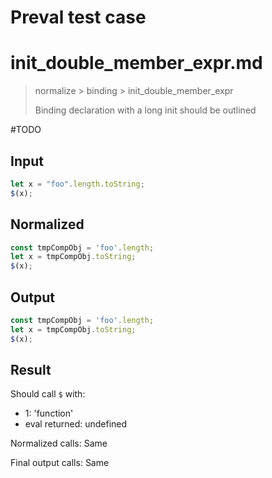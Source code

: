 # Preval test case

# init_double_member_expr.md

> normalize > binding > init_double_member_expr
>
> Binding declaration with a long init should be outlined

#TODO

## Input

`````js filename=intro
let x = "foo".length.toString;
$(x);
`````

## Normalized

`````js filename=intro
const tmpCompObj = 'foo'.length;
let x = tmpCompObj.toString;
$(x);
`````

## Output

`````js filename=intro
const tmpCompObj = 'foo'.length;
let x = tmpCompObj.toString;
$(x);
`````

## Result

Should call `$` with:
 - 1: 'function'
 - eval returned: undefined

Normalized calls: Same

Final output calls: Same
